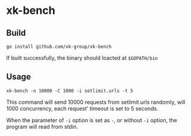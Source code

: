 # xk-bench

## Build

```
go install github.com/xk-group/xk-bench
```
If built successfully, the binary should loacted at `$GOPATH/bin`

## Usage

```
xk-bench -n 10000 -C 1000 -i setlimit.urls -t 5
```
This command will send 10000 requests from setlimit.urls randomly, will 1000 concurrency, each request' timeout is set to 5 seconds.

When the parameter of `-i` option is set as `-`, or without `-i` option, the program will read from stdin.
